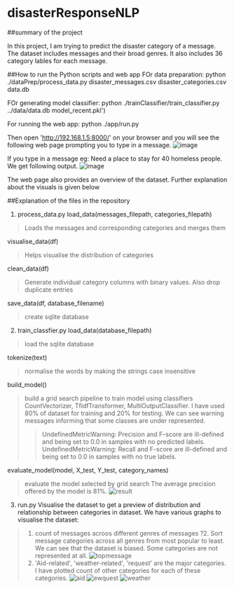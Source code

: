 # disasterResponseNLP
##summary of the project

In this project, I am trying to predict the disaster category of a message. The dataset includes messages and their broad genres. It also includes 36 category lables for each message. 

##How to run the Python scripts and web app
FOr data preparation:
python ./dataPrep/process_data.py disaster_messages.csv disaster_categories.csv data.db

FOr generating model classifier:
python ./trainClassifier/train_classifier.py ../data/data.db model_recent.pkl')

For running the web app:
python ./app/run.py

Then open 'http://192.168.1.5:8000/' on your browser and you will see the following web page prompting you to type in a message.
![image](https://user-images.githubusercontent.com/33075751/136218736-8c3b1e94-b4d5-41c2-b3ee-73c36f821680.png)

If you type in a message eg: Need a place to stay for 40 homeless people. We get following output. 
![image](https://user-images.githubusercontent.com/33075751/136222182-211755f8-dc20-4f60-87b3-b23976e86e3e.png)

The web page also provides an overview of the dataset. Further explanation about the visuals is given below 

##Explanation of the files in the repository
1. process_data.py
load_data(messages_filepath, categories_filepath)
>Loads the messages and corresponding categories and merges them

visualise_data(df)
>Helps visualise the distribution of categories

clean_data(df)
>Generate individual category columns with binary values. Also drop duplicate entries

save_data(df, database_filename)
>create sqlite database

2. train_classfier.py
load_data(database_filepath)
>load the sqlite database

tokenize(text)
>normalise the words by making the strings case insensitive

build_model()
>build a grid search pipeline to train model using classifiers CountVectorizer, TfidfTransformer, MultiOutputClassifier.
I have used 80% of dataset for training and 20% for testing.
We can see warning messages informing that some classes are under represented.
>> UndefinedMetricWarning: Precision and F-score are ill-defined and being set to 0.0 in samples with no predicted labels. 
>> UndefinedMetricWarning: Recall and F-score are ill-defined and being set to 0.0 in samples with no true labels.

evaluate_model(model, X_test, Y_test, category_names)
>evaluate the model selected by grid search
The average precision offered by the model is 81%.
![result](https://user-images.githubusercontent.com/33075751/136200953-c4629013-3868-4b9b-9e3a-1cbd9f1df61b.PNG)

3. run.py
Visualise the dataset to get a preview of distribution and relationship between categories in dataset.
We have various graphs to visualise the dataset:
>1. count of messages acroos different genres of messages
?2. Sort message categories across all genres from most popular to least. We can see that the dataset is biased. Some categories are not represented at all. 
![topmessage](https://user-images.githubusercontent.com/33075751/136167877-f690bbcd-3320-4760-a387-49dcd9b20294.png)
>3. 'Aid-related', 'weather-related', 'request' are the major categories. I have plotted count of other categories for each of these categories. 
![aid](https://user-images.githubusercontent.com/33075751/136167824-fef56107-8742-4590-866e-db86b5a948af.png)
![ewquest](https://user-images.githubusercontent.com/33075751/136168021-5e903149-9fe1-4bd3-bd64-879c6779e0ec.png)
![weather](https://user-images.githubusercontent.com/33075751/136168043-a5741a8a-594e-4c50-9c7f-6a68fd4b782e.png)

